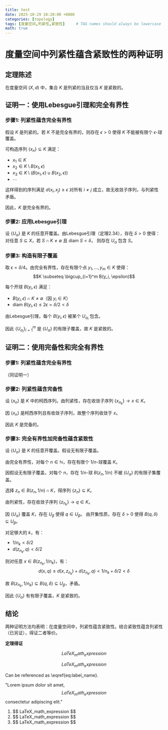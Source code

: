 ```yaml
---
title: test
date: 2025-10-29 10:20:00 +0800
categories: [topology]
tags: [度量空间,列紧性,紧致性]     # TAG names should always be lowercase
math: true
---
```



# 度量空间中列紧性蕴含紧致性的两种证明

## 定理陈述
在度量空间 $(X, d)$ 中，集合 $K$ 是列紧的当且仅当 $K$ 是紧致的。

## 证明一：使用Lebesgue引理和完全有界性

### 步骤1: 列紧性蕴含完全有界性
假设 $K$ 是列紧的。若 $K$ 不是完全有界的，则存在 $\epsilon > 0$ 使得 $K$ 不能被有限个 $\epsilon$-球覆盖。

可构造序列 $\{x_n\} \subseteq K$ 满足：
- $x_1 \in K$
- $x_2 \in K \setminus B(x_1, \epsilon)$
- $x_3 \in K \setminus (B(x_1, \epsilon) \cup B(x_2, \epsilon))$
- $\cdots$

这样得到的序列满足 $d(x_i, x_j) \geq \epsilon$ 对所有 $i \neq j$ 成立，故无收敛子序列，与列紧性矛盾。

因此，$K$ 是完全有界的。

### 步骤2: 应用Lebesgue引理
设 $\{U_\alpha\}$ 是 $K$ 的任意开覆盖。由Lebesgue引理（定理2.34），存在 $\delta > 0$ 使得：
对任意 $S \subseteq X$，若 $S \cap K \neq \emptyset$ 且 $\text{diam } S < \delta$，
则存在 $U_\alpha$ 包含 $S$。

### 步骤3: 构造有限子覆盖
取 $\epsilon = \delta/4$。由完全有界性，存在有限个点 $y_1, \ldots, y_m \in K$ 使得：
$$K \subseteq \bigcup_{i=1}^m B(y_i, \epsilon)$$

每个开球 $B(y_i, \epsilon)$ 满足：
- $B(y_i, \epsilon) \cap K \neq \emptyset$（因 $y_i \in K$）
- $\text{diam } B(y_i, \epsilon) \leq 2\epsilon = \delta/2 < \delta$

由Lebesgue引理，每个 $B(y_i, \epsilon)$ 被某个 $U_{\alpha_i}$ 包含。

因此 $\{U_{\alpha_i}\}_{i=1}^m$ 是 $\{U_\alpha\}$ 的有限子覆盖，故 $K$ 是紧致的。

## 证明二：使用完备性和完全有界性

### 步骤1: 列紧性蕴含完全有界性
（同证明一）

### 步骤2: 列紧性蕴含完备性
设 $\{x_n\}$ 是 $K$ 中的柯西序列。由列紧性，存在收敛子序列 $\{x_{n_k}\} \to x \in K$。

因 $\{x_n\}$ 是柯西序列且有收敛子序列，故整个序列收敛于 $x$。

因此 $K$ 是完备的。

### 步骤3: 完全有界性加完备性蕴含紧致性
设 $\{U_\alpha\}$ 是 $K$ 的任意开覆盖。假设无有限子覆盖。

由完全有界性，对每个 $n \in \mathbb{N}$，存在有限个 $1/n$-球覆盖 $K$。

因假设无有限子覆盖，对每个 $n$，存在 $1/n$-球 $B(z_n, 1/n)$ 不被 $\{U_\alpha\}$ 的有限子集覆盖。

选择 $z_n \in B(z_n, 1/n) \cap K$，得序列 $\{z_n\} \subseteq K$。

由列紧性，存在收敛子序列 $\{z_{n_k}\} \to q \in K$。

因 $\{U_\alpha\}$ 覆盖 $K$，存在 $U_\beta$ 使得 $q \in U_\beta$。
由开集性质，存在 $\delta > 0$ 使得 $B(q, \delta) \subseteq U_\beta$。

对足够大的 $k$，有：
- $1/n_k < \delta/2$
- $d(z_{n_k}, q) < \delta/2$

则对任意 $x \in B(z_{n_k}, 1/n_k)$，有：
$$d(x, q) \leq d(x, z_{n_k}) + d(z_{n_k}, q) < 1/n_k + \delta/2 < \delta$$

故 $B(z_{n_k}, 1/n_k) \subseteq B(q, \delta) \subseteq U_\beta$，矛盾。

因此 $\{U_\alpha\}$ 有有限子覆盖，$K$ 是紧致的。

## 结论
两种证明方法均表明：在度量空间中，列紧性蕴含紧致性。结合紧致性蕴含列紧性（已另证），得证二者等价。

**定理得证**


<!-- Block math, keep all blank lines -->

$$
LaTeX_math_expression
$$

<!-- Equation numbering, keep all blank lines  -->

$$
\begin{equation}
  LaTeX_math_expression
  \label{eq:label_name}
\end{equation}
$$

Can be referenced as \eqref{eq:label_name}.

<!-- Inline math in lines, NO blank lines -->

"Lorem ipsum dolor sit amet, $$ LaTeX_math_expression $$ consectetur adipiscing elit."

<!-- Inline math in lists, escape the first `$` -->

1. \$$ LaTeX_math_expression $$
2. \$$ LaTeX_math_expression $$
3. \$$ LaTeX_math_expression $$